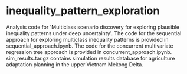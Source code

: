 # inequality_pattern_exploration

Analysis code for 'Multiclass scenario discovery for exploring plausible inequality patterns under deep uncertainty'. The code for the sequential approach for exploring multiclass inequality patterns is provided in sequential_approach.ipynb. The code for the concurrent multivariate regression tree approach is provided in concurrent_approach.ipynb. sim_results.tar.gz contains simulation results database for agriculture adaptation planning in the upper Vietnam Mekong Delta.
